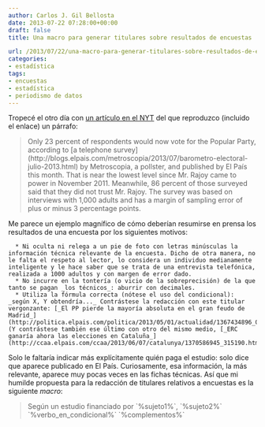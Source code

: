 ```yaml
---
author: Carlos J. Gil Bellosta
date: 2013-07-22 07:28:00+00:00
draft: false
title: Una macro para generar titulares sobre resultados de encuestas

url: /2013/07/22/una-macro-para-generar-titulares-sobre-resultados-de-encuestas/
categories:
- estadística
tags:
- encuestas
- estadística
- periodismo de datos
---
```


Tropecé el otro día con [un artículo en el NYT](http://www.nytimes.com/2013/07/13/world/europe/spains-real-crisis-is-a-leadership-void-analysts-say.html) del que reproduzco (incluido el enlace) un párrafo:


<blockquote>Only 23 percent of respondents would now vote for the Popular Party, according to [a telephone survey](http://blogs.elpais.com/metroscopia/2013/07/barometro-electoral-julio-2013.html) by Metroscopia, a pollster, and published by El País this month. That is near the lowest level since Mr. Rajoy came to power in November 2011. Meanwhile, 86 percent of those surveyed said that they did not trust Mr. Rajoy. The survey was based on interviews with 1,000 adults and has a margin of sampling error of plus or minus 3 percentage points.</blockquote>


Me parece un ejemplo magnífico de cómo deberían resumirse en prensa los resultados de una encuesta por los siguientes motivos:



	  * Ni oculta ni relega a un pie de foto con letras minúsculas la información técnica relevante de la encuesta. Dicho de otra manera, no le falta el respeto al lector, lo considera un individuo medianamente inteligente y le hace saber que se trata de una entrevista telefónica, realizada a 1000 adultos y con margen de error dado.
	  * No incurre en la tontería (o vicio de la sobreprecisión) de la que tanto se pagan _los técnicos_: aburrir con decimales.
	  * Utiliza la fórmula correcta (nótese el uso del condicional): _según X, Y obtendría..._ Contrástese la redacción con este titular vergonzante: [_El PP pierde la mayoría absoluta en el gran feudo de Madrid_](http://politica.elpais.com/politica/2013/05/01/actualidad/1367434896_034563.html). (Y contrástese también ese último con otro del mismo medio, [_ERC ganaría ahora las elecciones en Cataluña_](http://ccaa.elpais.com/ccaa/2013/06/07/catalunya/1370586945_315190.html).)

Solo le faltaría indicar más explícitamente quién paga el estudio: solo dice que aparece publicado en El País. Curiosamente, esa información, la más relevante, aparece muy pocas veces en las fichas técnicas. Así que mi humilde propuesta para la redacción de titulares relativos a encuestas es la siguiente _macro_:



<blockquote>Según un estudio financiado por `%sujeto1%`, `%sujeto2%` `%verbo_en_condicional%` `%complementos%`</blockquote>
